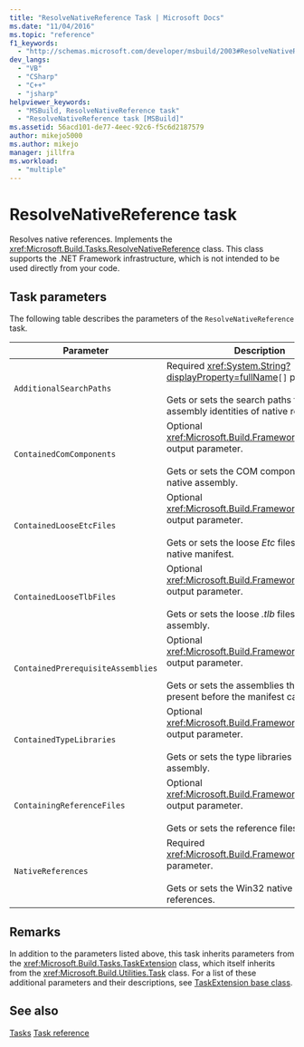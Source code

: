 ```yaml
---
title: "ResolveNativeReference Task | Microsoft Docs"
ms.date: "11/04/2016"
ms.topic: "reference"
f1_keywords:
  - "http://schemas.microsoft.com/developer/msbuild/2003#ResolveNativeReference"
dev_langs:
  - "VB"
  - "CSharp"
  - "C++"
  - "jsharp"
helpviewer_keywords:
  - "MSBuild, ResolveNativeReference task"
  - "ResolveNativeReference task [MSBuild]"
ms.assetid: 56acd101-de77-4eec-92c6-f5c6d2187579
author: mikejo5000
ms.author: mikejo
manager: jillfra
ms.workload:
  - "multiple"
---
```

# ResolveNativeReference task
Resolves native references. Implements the <xref:Microsoft.Build.Tasks.ResolveNativeReference> class. This class supports the .NET Framework infrastructure, which is not intended to be used directly from your code.

## Task parameters
 The following table describes the parameters of the `ResolveNativeReference` task.

|Parameter|Description|
|---------------|-----------------|
|`AdditionalSearchPaths`|Required <xref:System.String?displayProperty=fullName>`[]` parameter.<br /><br /> Gets or sets the search paths for resolving assembly identities of native references.|
|`ContainedComComponents`|Optional <xref:Microsoft.Build.Framework.ITaskItem>`[]` output parameter.<br /><br /> Gets or sets the COM components of the native assembly.|
|`ContainedLooseEtcFiles`|Optional <xref:Microsoft.Build.Framework.ITaskItem>`[]` output parameter.<br /><br /> Gets or sets the loose *Etc* files listed in the native manifest.|
|`ContainedLooseTlbFiles`|Optional <xref:Microsoft.Build.Framework.ITaskItem>`[]` output parameter.<br /><br /> Gets or sets the loose *.tlb* files of the native assembly.|
|`ContainedPrerequisiteAssemblies`|Optional <xref:Microsoft.Build.Framework.ITaskItem>`[]` output parameter.<br /><br /> Gets or sets the assemblies that must be present before the manifest can be used.|
|`ContainedTypeLibraries`|Optional <xref:Microsoft.Build.Framework.ITaskItem>`[]` output parameter.<br /><br /> Gets or sets the type libraries of the native assembly.|
|`ContainingReferenceFiles`|Optional <xref:Microsoft.Build.Framework.ITaskItem>`[]` output parameter.<br /><br /> Gets or sets the reference files.|
|`NativeReferences`|Required <xref:Microsoft.Build.Framework.ITaskItem>`[]` parameter.<br /><br /> Gets or sets the Win32 native assembly references.|

## Remarks
 In addition to the parameters listed above, this task inherits parameters from the <xref:Microsoft.Build.Tasks.TaskExtension> class, which itself inherits from the <xref:Microsoft.Build.Utilities.Task> class. For a list of these additional parameters and their descriptions, see [TaskExtension base class](../msbuild/taskextension-base-class.md).

## See also
 [Tasks](../msbuild/msbuild-tasks.md)
 [Task reference](../msbuild/msbuild-task-reference.md)